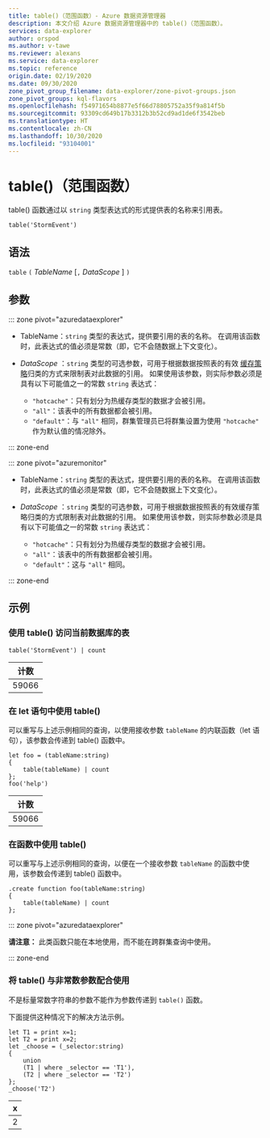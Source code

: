 ```yaml
---
title: table()（范围函数）- Azure 数据资源管理器
description: 本文介绍 Azure 数据资源管理器中的 table()（范围函数）。
services: data-explorer
author: orspod
ms.author: v-tawe
ms.reviewer: alexans
ms.service: data-explorer
ms.topic: reference
origin.date: 02/19/2020
ms.date: 09/30/2020
zone_pivot_group_filename: data-explorer/zone-pivot-groups.json
zone_pivot_groups: kql-flavors
ms.openlocfilehash: f54971654b8877e5f66d78805752a35f9a814f5b
ms.sourcegitcommit: 93309cd649b17b3312b3b52cd9ad1de6f3542beb
ms.translationtype: HT
ms.contentlocale: zh-CN
ms.lasthandoff: 10/30/2020
ms.locfileid: "93104001"
---
```

# <a name="table-scope-function"></a>table()（范围函数）

table() 函数通过以 `string` 类型表达式的形式提供表的名称来引用表。

```kusto
table('StormEvent')
```

## <a name="syntax"></a>语法

`table` `(` *TableName* [`,` *DataScope* ] `)`

## <a name="arguments"></a>参数

::: zone pivot="azuredataexplorer"

* TableName：`string` 类型的表达式，提供要引用的表的名称。 在调用该函数时，此表达式的值必须是常数（即，它不会随数据上下文变化）。

* *DataScope* ：`string` 类型的可选参数，可用于根据数据按照表的有效 [缓存策略](../management/cachepolicy.md)归类的方式来限制表对此数据的引用。 如果使用该参数，则实际参数必须是具有以下可能值之一的常数 `string` 表达式：

    - `"hotcache"`：只有划分为热缓存类型的数据才会被引用。
    - `"all"`：该表中的所有数据都会被引用。
    - `"default"`：与 `"all"` 相同，群集管理员已将群集设置为使用 `"hotcache"` 作为默认值的情况除外。

::: zone-end

::: zone pivot="azuremonitor"

* TableName：`string` 类型的表达式，提供要引用的表的名称。 在调用该函数时，此表达式的值必须是常数（即，它不会随数据上下文变化）。

* *DataScope* ：`string` 类型的可选参数，可用于根据数据按照表的有效缓存策略归类的方式限制表对此数据的引用。 如果使用该参数，则实际参数必须是具有以下可能值之一的常数 `string` 表达式：

    - `"hotcache"`：只有划分为热缓存类型的数据才会被引用。
    - `"all"`：该表中的所有数据都会被引用。
    - `"default"`：这与 `"all"` 相同。

::: zone-end

## <a name="examples"></a>示例

### <a name="use-table-to-access-table-of-the-current-database"></a>使用 table() 访问当前数据库的表

<!-- csl: https://help.kusto.chinacloudapi.cn/Samples -->
```kusto
table('StormEvent') | count
```

|计数|
|---|
|59066|

### <a name="use-table-inside-let-statements"></a>在 let 语句中使用 table()

可以重写与上述示例相同的查询，以使用接收参数 `tableName` 的内联函数（let 语句），该参数会传递到 table() 函数中。

<!-- csl: https://help.kusto.chinacloudapi.cn/Samples -->
```kusto
let foo = (tableName:string)
{
    table(tableName) | count
};
foo('help')
```

|计数|
|---|
|59066|

### <a name="use-table-inside-functions"></a>在函数中使用 table()

可以重写与上述示例相同的查询，以便在一个接收参数 `tableName` 的函数中使用，该参数会传递到 table() 函数中。

```kusto
.create function foo(tableName:string)
{
    table(tableName) | count
};
```

::: zone pivot="azuredataexplorer"

**请注意：** 此类函数只能在本地使用，而不能在跨群集查询中使用。

::: zone-end

### <a name="use-table-with-non-constant-parameter"></a>将 table() 与非常数参数配合使用

不是标量常数字符串的参数不能作为参数传递到 `table()` 函数。

下面提供这种情况下的解决方法示例。

```kusto
let T1 = print x=1;
let T2 = print x=2;
let _choose = (_selector:string)
{
    union
    (T1 | where _selector == 'T1'),
    (T2 | where _selector == 'T2')
};
_choose('T2')

```

|x|
|---|
|2|

